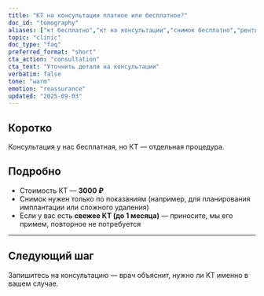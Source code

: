 ```yaml
---
title: "КТ на консультации платное или бесплатное?"
doc_id: "tomography"
aliases: ["кт бесплатно","кт на консультации","снимок бесплатно","рентген на приеме","томография входит"]
topic: "clinic"
doc_type: "faq"
preferred_format: "short"
cta_action: "consultation"
cta_text: "Уточнить детали на консультации"
verbatim: false
tone: "warm"
emotion: "reassurance"
updated: "2025-09-03"
---
```


## Коротко
Консультация у нас бесплатная, но КТ — отдельная процедура.

## Подробно
- Стоимость КТ — **3000 ₽**  
- Снимок нужен только по показаниям (например, для планирования имплантации или сложного удаления)  
- Если у вас есть **свежее КТ (до 1 месяца)** — приносите, мы его примем, повторное не потребуется  

---

## Следующий шаг
Запишитесь на консультацию — врач объяснит, нужно ли КТ именно в вашем случае.
